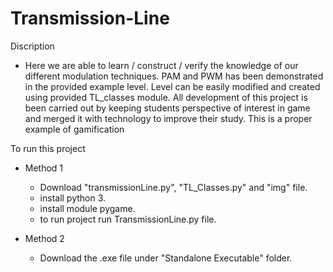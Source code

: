 # Transmission-Line

Discription
- Here we are able to learn / construct / verify the knowledge of our different modulation techniques. PAM and PWM has been demonstrated in the provided example level. Level can be easily modified and created using provided TL_classes module. All development of this project is been carried out by keeping students perspective of interest in game and merged it with technology to improve their study. This is a proper example of gamification

To run this project

- Method 1
  - Download "transmissionLine.py", "TL_Classes.py" and "img" file.
  - install python 3.
  - install module pygame.
  - to run project run TransmissionLine.py file.

- Method 2
  - Download the .exe file under "Standalone Executable" folder.
